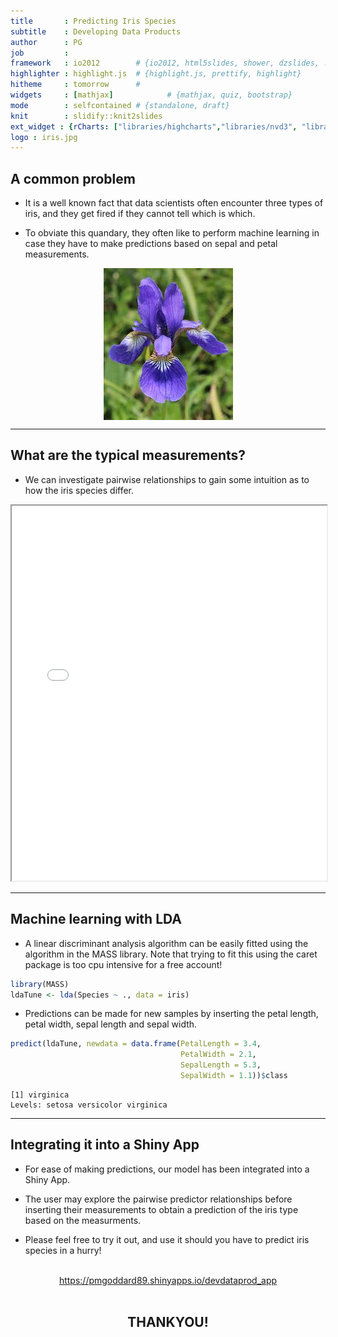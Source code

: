 ```yaml
---
title       : Predicting Iris Species
subtitle    : Developing Data Products
author      : PG
job         : 
framework   : io2012        # {io2012, html5slides, shower, dzslides, ...}
highlighter : highlight.js  # {highlight.js, prettify, highlight}
hitheme     : tomorrow      # 
widgets     : [mathjax]            # {mathjax, quiz, bootstrap}
mode        : selfcontained # {standalone, draft}
knit        : slidify::knit2slides
ext_widget : {rCharts: ["libraries/highcharts","libraries/nvd3", "libraries/morris", "libraries/leaflet", "libraries/rickshaw", "libraries/polycharts"]}
logo : iris.jpg
--- 
```




## A common problem

* It is a well known fact that data scientists often encounter three types of iris, and they get fired if they cannot tell which is which.

* To obviate this quandary, they often like to perform machine learning in case they have to make predictions based on sepal and petal measurements.

<div style='text-align: center;'>
  <img src="fig/iris.jpg" align = "middle" >
</div>

---
## What are the typical measurements? 

* We can investigate pairwise relationships to gain some intuition as to how the iris species differ.



<iframe src="fig/n1.html" width=100%, height=600></iframe>

---

## Machine learning with LDA

* A linear discriminant analysis algorithm can be easily fitted using the algorithm in the MASS library. Note that trying to fit this using the caret package is too cpu intensive for a free account!



```r
library(MASS)
ldaTune <- lda(Species ~ ., data = iris)
```

* Predictions can be made for new samples by inserting the petal length, petal width, sepal length and sepal width.


```r
predict(ldaTune, newdata = data.frame(PetalLength = 3.4,
                                      PetalWidth = 2.1,
                                      SepalLength = 5.3,
                                      SepalWidth = 1.1))$class
```

```
[1] virginica
Levels: setosa versicolor virginica
```

---

## Integrating it into a Shiny App

* For ease of making predictions, our model has been integrated into a Shiny App.

* The user may explore the pairwise predictor relationships before inserting their measurements to obtain a prediction of the iris type based on the measurments.

* Please feel free to try it out, and use it should you have to predict iris species in a hurry!

<br>
<div style='text-align: center;'>
 <a href="https://pmgoddard89.shinyapps.io/devdataprod_app"> https://pmgoddard89.shinyapps.io/devdataprod_app </a>
</div>

<br>
<div style='text-align: center;'>
  <h2>THANKYOU!</h2>
</div>
